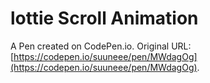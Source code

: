 # lottie  Scroll Animation

A Pen created on CodePen.io. Original URL: [https://codepen.io/suuneee/pen/MWdagOg](https://codepen.io/suuneee/pen/MWdagOg).

